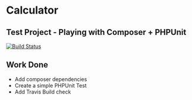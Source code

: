 # Calculator

## Test Project - Playing with Composer + PHPUnit

[![Build Status](https://travis-ci.org/eballo/composer-test.svg?branch=master)](https://travis-ci.org/eballo/composer-test)

## Work Done
* Add composer dependencies
* Create a simple PHPUnit Test
* Add Travis Build check